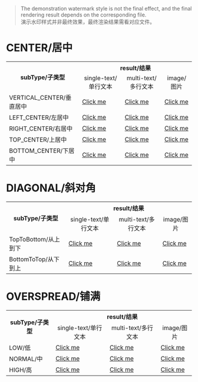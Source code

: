 > The demonstration watermark style is not the final effect, and the final rendering result depends on the corresponding
> file.<br/>
> 演示水印样式并非最终效果，最终渲染结果需看对应文件。

# CENTER/居中

<table>
    <tr>
        <th rowspan="2">subType/子类型</th>
        <th colspan="3">result/结果</th>
    </tr>
    <tr>
        <td style="text-align: center;">single-text/单行文本</td>
        <td style="text-align: center;">multi-text/多行文本</td>
        <td style="text-align: center;">image/图片</td>
    </tr>
    <tr>
        <td>VERTICAL_CENTER/垂直居中</td>
        <td><a href="./file/pdf/centerwatermark/VerticalCenterSingleWatermark.pdf">Click me</a></td>
        <td><a href="file/pdf/centerwatermark/VerticalCenterMultiWatermark.pdf" >Click me</a></td>
        <td><a href="file/pdf/centerwatermark/VerticalCenterImageWatermark.pdf" >Click me</a></td>
    </tr>
    <tr>
        <td>LEFT_CENTER/左居中</td>
        <td><a href="file/pdf/centerwatermark/LeftCenterSingleWatermark.pdf" >Click me</a></td>
        <td><a href="file/pdf/centerwatermark/LeftCenterMultiWatermark.pdf" >Click me</a></td>
        <td><a href="file/pdf/centerwatermark/LeftCenterImageWatermark.pdf" >Click me</a></td>
    </tr>
    <tr>
        <td>RIGHT_CENTER/右居中</td>
        <td><a href="file/pdf/centerwatermark/RightCenterSingleWatermark.pdf" >Click me</a></td>
        <td><a href="file/pdf/centerwatermark/RightCenterMultiWatermark.pdf" >Click me</a></td>
        <td><a href="file/pdf/centerwatermark/RightCenterImageWatermark.pdf" >Click me</a></td>
    </tr>
    <tr>
        <td>TOP_CENTER/上居中</td>
        <td><a href="file/pdf/centerwatermark/TopCenterSingleWatermark.pdf" >Click me</a></td>
        <td><a href="file/pdf/centerwatermark/TopCenterMultiWatermark.pdf" >Click me</a></td>
        <td><a href="file/pdf/centerwatermark/TopCenterImageWatermark.pdf" >Click me</a></td>
    </tr>
    <tr>
        <td>BOTTOM_CENTER/下居中</td>
        <td><a href="file/pdf/centerwatermark/BottomCenterSingleWatermark.pdf" >Click me</a></td>
        <td><a href="file/pdf/centerwatermark/BottomCenterMultiWatermark.pdf" >Click me</a></td>
        <td><a href="file/pdf/centerwatermark/BottomCenterImageWatermark.pdf" >Click me</a></td>
    </tr>
</table>

# DIAGONAL/斜对角

<table>
    <tr>
        <th rowspan="2">subType/子类型</th>
        <th colspan="3">result/结果</th>
    </tr>
    <tr>
        <td style="text-align: center;">single-text/单行文本</td>
        <td style="text-align: center;">multi-text/多行文本</td>
        <td style="text-align: center;">image/图片</td>
    </tr>
    <tr>
        <td>TopToBottom/从上到下</td>
        <td><a href="./file/pdf/diagonalwatermark/TopToBottomDiagonalSingleWatermark.pdf">Click me</a></td>
        <td><a href="file/pdf/diagonalwatermark/TopToBottomDiagonalMultiWatermark.pdf" >Click me</a></td>
        <td><a href="file/pdf/diagonalwatermark/TopToBottomDiagonalImageWatermark.pdf" >Click me</a></td>
    </tr>
    <tr>
        <td>BottomToTop/从下到上</td>
        <td><a href="file/pdf/diagonalwatermark/BottomToTopDiagonalSingleWatermark.pdf" >Click me</a></td>
        <td><a href="file/pdf/diagonalwatermark/BottomToTopDiagonalMultiWatermark.pdf" >Click me</a></td>
        <td><a href="file/pdf/diagonalwatermark/BottomToTopDiagonalImageWatermark.pdf" >Click me</a></td>
    </tr>
</table>

# OVERSPREAD/铺满

<table>
    <tr>
        <th rowspan="2">subType/子类型</th>
        <th colspan="3">result/结果</th>
    </tr>
    <tr>
        <td style="text-align: center;">single-text/单行文本</td>
        <td style="text-align: center;">multi-text/多行文本</td>
        <td style="text-align: center;">image/图片</td>
    </tr>
    <tr>
        <td>LOW/低</td>
        <td><a href="./file/pdf/overspreadwatermark/LowOverspreadSingleWatermark.pdf">Click me</a></td>
        <td><a href="file/pdf/overspreadwatermark/LowOverspreadMultiWatermark.pdf" >Click me</a></td>
        <td><a href="file/pdf/overspreadwatermark/LowOverspreadImageWatermark.pdf" >Click me</a></td>
    </tr>
    <tr>
        <td>NORMAL/中</td>
        <td><a href="file/pdf/overspreadwatermark/NormalOverspreadSingleWatermark.pdf" >Click me</a></td>
        <td><a href="file/pdf/overspreadwatermark/NormalOverspreadMultiWatermark.pdf" >Click me</a></td>
        <td><a href="file/pdf/overspreadwatermark/NormalOverspreadImageWatermark.pdf" >Click me</a></td>
    </tr>
    <tr>
        <td>HIGH/高</td>
        <td><a href="file/pdf/overspreadwatermark/HighOverspreadSingleWatermark.pdf" >Click me</a></td>
        <td><a href="file/pdf/overspreadwatermark/HighOverspreadMultiWatermark.pdf" >Click me</a></td>
        <td><a href="file/pdf/overspreadwatermark/HighOverspreadImageWatermark.pdf" >Click me</a></td>
    </tr>
</table>
